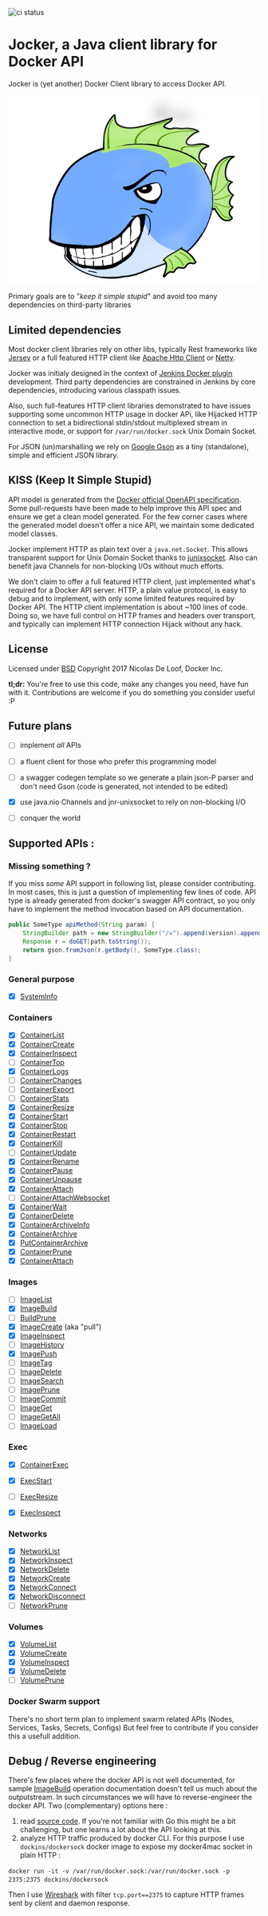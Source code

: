 ![ci status](https://github.com/ndeloof/jocker/workflows/Continuous%20integration/badge.svg)

# Jocker, a Java client library for Docker API

Jocker is (yet another) Docker Client library to access Docker API.

![logo](jocker.png) 

Primary goals are to "_keep it simple stupid_" and avoid too many dependencies on third-party libraries

## Limited dependencies

Most docker client libraries rely on other libs, typically Rest frameworks like [Jersey](https://jersey.github.io/) 
or a full featured HTTP client like [Apache Http Client](https://hc.apache.org/) or [Netty](http://netty.io/). 

Jocker was initialy designed in the context of [Jenkins Docker plugin](https://wiki.jenkins.io/display/JENKINS/Docker+Plugin) 
development. Third party dependencies are constrained in Jenkins by core dependencies, introducing various classpath
issues.

Also, such full-features HTTP client libraries demonstrated to have issues supporting some uncommon HTTP usage in 
docker APi, like Hijacked HTTP connection to set a bidirectional stdin/stdout multiplexed stream in interactive mode, 
or support for `/var/run/docker.sock` Unix Domain Socket.

For JSON (un)marshalling we rely on [Google Gson](https://github.com/google/gson) as a tiny (standalone), simple and 
efficient JSON library.   


## KISS (Keep It Simple Stupid)

API model is generated from the [Docker official OpenAPI specification](https://docs.docker.com/engine/api/v1.40/#).
Some pull-requests have been made to help improve this API spec and ensure we get a clean model generated.
For the few corner cases where the generated model doesn't offer a nice API, we maintain some dedicated model classes. 

Jocker implement HTTP as plain text over a `java.net.Socket`. This allows transparent support for Unix Domain Socket 
thanks to [junixsocket](https://libraries.io/github/fiken/junixsocket). Also can benefit java Channels for non-blocking 
I/Os without much efforts.  

We don't claim to offer a full featured HTTP client, just implemented what's required for a Docker API server. HTTP, 
a plain value protocol, is easy to debug and to implement, with only some limited features required by Docker API.
The HTTP client implementation is about ~100 lines of code. Doing so, we have full control on HTTP frames and headers
over transport, and typically can implement HTTP connection Hijack without any hack.

## License

Licensed under [BSD](https://opensource.org/licenses/BSD-3-Clause)
Copyright 2017 Nicolas De Loof, Docker Inc.

**tl;dr:** You're free to use this code, make any changes you need, have fun with it. Contributions are welcome if 
you do something you consider useful :P


## Future plans

- [ ] implement _all_ APIs
- [ ] a fluent client for those who prefer this programming model
- [ ] a swagger codegen template so we generate a plain json-P parser and don't need Gson (code is generated, not intended to be edited)
- [X] use java.nio Channels and jnr-unixsocket to rely on non-blocking I/O
- [ ] conquer the world


## Supported APIs :

### Missing something ?

If you miss _some_ API support in following list, please consider contributing. In most cases, this is just a
question of implementing few lines of code. API type is already generated from docker's swagger API contract, 
so you only have to implement the method invocation based on API documentation. 

```java
public SomeType apiMethod(String param) {
    StringBuilder path = new StringBuilder("/v").append(version).append("/some/api?param=").append(param);
    Response r = doGET(path.toString());
    return gson.fromJson(r.getBody(), SomeType.class);
}

```

### General purpose 

  - [x] [SystemInfo](https://docs.docker.com/engine/api/v1.40/#operation/SystemInfo)

### Containers 
  
  - [x] [ContainerList](https://docs.docker.com/engine/api/v1.40/#operation/ContainerList)
  - [x] [ContainerCreate](https://docs.docker.com/engine/api/v1.40/#operation/ContainerCreate)
  - [x] [ContainerInspect](https://docs.docker.com/engine/api/v1.40/#operation/ContainerInspect)
  - [ ] [ContainerTop](https://docs.docker.com/engine/api/v1.40/#operation/ContainerTop)
  - [x] [ContainerLogs](https://docs.docker.com/engine/api/v1.40/#operation/ContainerLogs)
  - [ ] [ContainerChanges](https://docs.docker.com/engine/api/v1.40/#operation/ContainerChanges)
  - [ ] [ContainerExport](https://docs.docker.com/engine/api/v1.40/#operation/ContainerExport)
  - [ ] [ContainerStats](https://docs.docker.com/engine/api/v1.40/#operation/ContainerStats)
  - [x] [ContainerResize](https://docs.docker.com/engine/api/v1.40/#operation/ContainerResize)
  - [x] [ContainerStart](https://docs.docker.com/engine/api/v1.40/#operation/ContainerStart)
  - [x] [ContainerStop](https://docs.docker.com/engine/api/v1.40/#operation/ContainerStop)
  - [x] [ContainerRestart](https://docs.docker.com/engine/api/v1.40/#operation/ContainerRestart)
  - [x] [ContainerKill](https://docs.docker.com/engine/api/v1.40/#operation/ContainerKill)
  - [ ] [ContainerUpdate](https://docs.docker.com/engine/api/v1.40/#operation/ContainerUpdate)
  - [x] [ContainerRename](https://docs.docker.com/engine/api/v1.40/#operation/ContainerRename)
  - [x] [ContainerPause](https://docs.docker.com/engine/api/v1.40/#operation/ContainerPause)
  - [x] [ContainerUnpause](https://docs.docker.com/engine/api/v1.40/#operation/ContainerUnpause)
  - [x] [ContainerAttach](https://docs.docker.com/engine/api/v1.40/#operation/ContainerAttach)
  - [ ] [ContainerAttachWebsocket](https://docs.docker.com/engine/api/v1.40/#operation/ContainerAttachWebsocket)
  - [x] [ContainerWait](https://docs.docker.com/engine/api/v1.40/#operation/ContainerWait)
  - [x] [ContainerDelete](https://docs.docker.com/engine/api/v1.40/#operation/ContainerDelete)
  - [x] [ContainerArchiveInfo](https://docs.docker.com/engine/api/v1.40/#operation/ContainerArchiveInfo)
  - [x] [ContainerArchive](https://docs.docker.com/engine/api/v1.40/#operation/ContainerArchive)
  - [x] [PutContainerArchive](https://docs.docker.com/engine/api/v1.40/#operation/PutContainerArchive)
  - [x] [ContainerPrune](https://docs.docker.com/engine/api/v1.40/#operation/ContainerPrune)
  - [x] [ContainerAttach](https://docs.docker.com/engine/api/v1.40/#operation/ContainerAttach)
         
### Images

  - [ ] [ImageList](https://docs.docker.com/engine/api/v1.40/#operation/ImageList)
  - [x] [ImageBuild](https://docs.docker.com/engine/api/v1.40/#operation/ImageBuild)
  - [ ] [BuildPrune](https://docs.docker.com/engine/api/v1.40/#operation/BuildPrune)
  - [x] [ImageCreate](https://docs.docker.com/engine/api/v1.40/#operation/ImageCreate) (aka "pull")
  - [x] [ImageInspect](https://docs.docker.com/engine/api/v1.40/#operation/ImageInspect)
  - [ ] [ImageHistory](https://docs.docker.com/engine/api/v1.40/#operation/ImageHistory)
  - [x] [ImagePush](https://docs.docker.com/engine/api/v1.40/#operation/ImagePush)
  - [ ] [ImageTag](https://docs.docker.com/engine/api/v1.40/#operation/ImageTag)
  - [ ] [ImageDelete](https://docs.docker.com/engine/api/v1.40/#operation/ImageDelete)
  - [ ] [ImageSearch](https://docs.docker.com/engine/api/v1.40/#operation/ImageSearch)
  - [ ] [ImagePrune](https://docs.docker.com/engine/api/v1.40/#operation/ImagePrune)
  - [ ] [ImageCommit](https://docs.docker.com/engine/api/v1.40/#operation/ImageCommit)
  - [ ] [ImageGet](https://docs.docker.com/engine/api/v1.40/#operation/ImageGet)
  - [ ] [ImageGetAll](https://docs.docker.com/engine/api/v1.40/#operation/ImageGetAll)
  - [ ] [ImageLoad](https://docs.docker.com/engine/api/v1.40/#operation/ImageLoad)

### Exec

  - [x] [ContainerExec](https://docs.docker.com/engine/api/v1.40/#operation/ContainerExec)
  - [x] [ExecStart](https://docs.docker.com/engine/api/v1.40/#operation/ExecStart)
  - [ ] [ExecResize](https://docs.docker.com/engine/api/v1.40/#operation/ExecResize)
  - [x] [ExecInspect](https://docs.docker.com/engine/api/v1.40/#operation/ExecInspect)


### Networks 

  - [x] [NetworkList](https://docs.docker.com/engine/api/v1.40/#operation/NetworkList)
  - [x] [NetworkInspect](https://docs.docker.com/engine/api/v1.40/#operation/NetworkInspect)
  - [x] [NetworkDelete](https://docs.docker.com/engine/api/v1.40/#operation/NetworkDelete)
  - [x] [NetworkCreate](https://docs.docker.com/engine/api/v1.40/#operation/NetworkCreate)
  - [x] [NetworkConnect](https://docs.docker.com/engine/api/v1.40/#operation/NetworkConnect)
  - [x] [NetworkDisconnect](https://docs.docker.com/engine/api/v1.40/#operation/NetworkDisconnect)
  - [ ] [NetworkPrune](https://docs.docker.com/engine/api/v1.40/#operation/NetworkPrune)

### Volumes 

  - [x] [VolumeList](https://docs.docker.com/engine/api/v1.40/#operation/VolumeList)
  - [x] [VolumeCreate](https://docs.docker.com/engine/api/v1.40/#operation/VolumeCreate)
  - [x] [VolumeInspect](https://docs.docker.com/engine/api/v1.40/#operation/VolumeInspect)
  - [x] [VolumeDelete](https://docs.docker.com/engine/api/v1.40/#operation/VolumeDelete)
  - [ ] [VolumePrune](https://docs.docker.com/engine/api/v1.40/#operation/VolumePrune)
  
### Docker Swarm support

There's no short term plan to implement swarm related APIs (Nodes, Services, Tasks, Secrets, Configs)
But feel free to contribute if you consider this a usefull addition.


## Debug / Reverse engineering

There's few places where the docker API is not well documented, for sample 
[ImageBuild](https://docs.docker.com/engine/api/v1.40/#operation/ImageBuild) operation documentation doesn't
tell us much about the outputstream. In such circumstances we will have to reverse-engineer the docker API. 
Two (complementary) options here :

1. read [source code](https://github.com/moby/moby/tree/master/api/server). If you're not familiar with Go 
this might be a bit challenging, but one learns a lot about the API looking at this.
1. analyze HTTP traffic produced by docker CLI. For this purpose I use `dockins/dockersock` docker image to 
expose my docker4mac socket in plain HTTP :

`docker run -it -v /var/run/docker.sock:/var/run/docker.sock -p 2375:2375 dockins/dockersock`

Then I use [Wireshark](https://www.wireshark.org/) with filter `tcp.port==2375` to capture HTTP frames sent by client 
and daemon response. 


 

